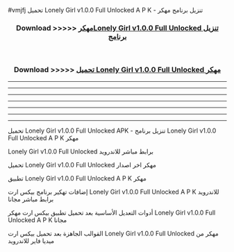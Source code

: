 #vmjfj تحميل Lonely Girl v1.0.0 Full Unlocked  A P K - تنزيل برنامج مهكر



<div align="center">
<h3>Download >>>>> <a href="https://runaway1.web.app/?sq=Lonely Girl v1.0.0 Full Unlocked ">مهكرLonely Girl v1.0.0 Full Unlocked  تنزيل برنامج</a></h3><br>

<h3>Download >>>>> <a href="https://runaway1.web.app/?sq=Lonely Girl v1.0.0 Full Unlocked ">تحميل Lonely Girl v1.0.0 Full Unlocked  مهكر</a></h3>
</div>


----------------------------------------------------------

----------------------------------------------------------

----------------------------------------------------------

----------------------------------------------------------

----------------------------------------------------------

----------------------------------------------------------

----------------------------------------------------------

تحميل Lonely Girl v1.0.0 Full Unlocked  APK - تنزيل برنامج Lonely Girl v1.0.0 Full Unlocked  A P K مهكر

Lonely Girl v1.0.0 Full Unlocked  برابط مباشر للاندرويد

تحميل Lonely Girl v1.0.0 Full Unlocked  مهكر اخر اصدار

تطبيق Lonely Girl v1.0.0 Full Unlocked  A P K مهكر

إضافات تهكير برنامج بيكس ارت Lonely Girl v1.0.0 Full Unlocked  A P K للاندرويد برابط مباشر مجانا

أدوات التعديل الأساسية بعد تحميل تطبيق بيكس ارت مهكر Lonely Girl v1.0.0 Full Unlocked  A P K مجانا

القوالب الجاهزة بعد تحميل بيكس ارت Lonely Girl v1.0.0 Full Unlocked  مهكر من ميديا فاير للاندرويد


